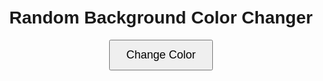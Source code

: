 <!DOCTYPE html>
<html lang="en">
<head>
  <meta charset="UTF-8">
  <title>Color Changer</title>
  <style>
    body {
      text-align: center;
      font-family: Arial, sans-serif;
      padding-top: 100px;
      transition: background-color 0.4s ease;
    }
    button {
      padding: 12px 25px;
      font-size: 18px;
      cursor: pointer;
    }
  </style>
</head>
<body>

  <h1>Random Background Color Changer</h1>
  <button id="colorBtn">Change Color</button>

  <script src="color.js"></script>
</body>
</html>
